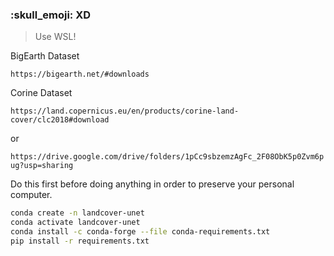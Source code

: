 ### :skull_emoji: XD

> Use WSL!

BigEarth Dataset

`https://bigearth.net/#downloads`

Corine Dataset

`https://land.copernicus.eu/en/products/corine-land-cover/clc2018#download`

or

`https://drive.google.com/drive/folders/1pCc9sbzemzAgFc_2F08ObK5p0Zvm6pug?usp=sharing`

Do this first before doing anything in order to preserve your personal computer.

```bash
conda create -n landcover-unet
conda activate landcover-unet
conda install -c conda-forge --file conda-requirements.txt
pip install -r requirements.txt
```